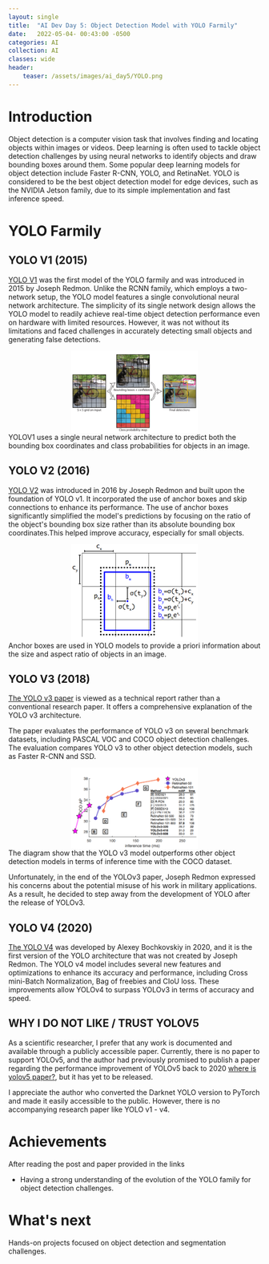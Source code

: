 ```yaml
---
layout: single
title:  "AI Dev Day 5: Object Detection Model with YOLO Farmily"
date:   2022-05-04- 00:43:00 -0500
categories: AI
collection: AI
classes: wide
header:
    teaser: /assets/images/ai_day5/YOLO.png
---
```

# Introduction  
Object detection is a computer vision task that involves finding and locating objects within images or videos. Deep learning is often used to tackle object detection challenges by using neural networks to identify objects and draw bounding boxes around them. Some popular deep learning models for object detection include Faster R-CNN, YOLO, and RetinaNet. YOLO is considered to be the best object detection model for edge devices, such as the NVIDIA Jetson family, due to its simple implementation and fast inference speed.

# YOLO Farmily

## YOLO V1 (2015)
<a href="https://arxiv.org/pdf/1506.02640.pdf">YOLO V1</a>  was the first model of the YOLO farmily and was introduced in 2015 by Joseph Redmon. Unlike the RCNN family, which employs a two-network setup, the YOLO model features a single convolutional neural network architecture. The simplicity of its single network design allows the YOLO model to readily achieve real-time object detection performance even on hardware with limited resources. However, it was not without its limitations and faced challenges in accurately detecting small objects and generating false detections.

<style>
.center {
  display: block;
  margin-left: auto;
  margin-right: auto;
  min-width: 30%;
  max-width: 50%;
  width: 50vw;
}
</style>
<img class="center" src="/assets/images/ai_day5/yolov1.png" alt="yolov1"> 
YOLOV1 uses a single neural network architecture to predict both the bounding box coordinates and class probabilities for objects in an image.

## YOLO V2 (2016) 
<a href="https://arxiv.org/pdf/1612.08242.pdf">YOLO V2</a> was introduced in 2016 by Joseph Redmon and built upon the foundation of YOLO v1. It incorporated the use of anchor boxes and skip connections to enhance its performance. The use of anchor boxes significantly simplified the model's predictions by focusing on the ratio of the object's bounding box size rather than its absolute bounding box coordinates.This helped improve accuracy, especially for small objects.

<img class="center" src="/assets/images/ai_day5/anchor_boxes.png" alt="anchor_boxes"> 
Anchor boxes are used in YOLO models to provide a priori information about the size and aspect ratio of objects in an image. 

## YOLO V3 (2018)
<a href="https://arxiv.org/pdf/1804.02767.pdf">The YOLO v3 paper</a> is viewed as a technical report rather than a conventional research paper. It offers a comprehensive explanation of the YOLO v3 architecture.

The paper evaluates the performance of YOLO v3 on several benchmark datasets, including PASCAL VOC and COCO object detection challenges. The evaluation compares YOLO v3 to other object detection models, such as Faster R-CNN and SSD.

<img class="center" src="/assets/images/ai_day5/inf_time.png" alt="inf_time"> 
The diagram show that the YOLO v3 model outperforms other object detection models in terms of inference time with the COCO dataset.

Unfortunately, in the end of the YOLOv3 paper, Joseph Redmon expressed his concerns about the potential misuse of his work in military applications. As a result, he decided to step away from the development of YOLO after the release of YOLOv3.

## YOLO V4 (2020)
<a href="https://arxiv.org/pdf/2004.10934.pdf">The YOLO V4</a> was developed by Alexey Bochkovskiy in 2020, and it is the first version of the YOLO architecture that was not created by Joseph Redmon. The YOLO v4 model includes several new features and optimizations to enhance its accuracy and performance, including Cross mini-Batch Normalization, Bag of freebies and CIoU loss. These improvements allow YOLOv4 to surpass YOLOv3 in terms of accuracy and speed.

## WHY I DO NOT LIKE / TRUST YOLOV5
As a scientific researcher, I prefer that any work is documented and available through a publicly accessible paper. Currently, there is no paper to support YOLOv5, and the author had previously promised to publish a paper regarding the performance improvement of YOLOv5 back to 2020 <a href="https://github.com/ultralytics/yolov5/issues/1333">where is yolov5 paper?</a>, but it has yet to be released.

I appreciate the author who converted the Darknet YOLO version to PyTorch and made it easily accessible to the public. However, there is no accompanying research paper like YOLO v1 - v4.

# Achievements
After reading the post and paper provided in the links

* Having a strong understanding of the evolution of the YOLO family for object detection challenges.

# What's next
Hands-on projects focused on object detection and segmentation challenges.


